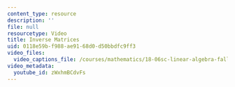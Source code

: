 ```yaml
---
content_type: resource
description: ''
file: null
resourcetype: Video
title: Inverse Matrices
uid: 0118e59b-f988-ae91-68d0-d50bbdfc9ff3
video_files:
  video_captions_file: /courses/mathematics/18-06sc-linear-algebra-fall-2011/resource-index/inverse-matrices/zWxhmBCdvFs.vtt
video_metadata:
  youtube_id: zWxhmBCdvFs
---
```

